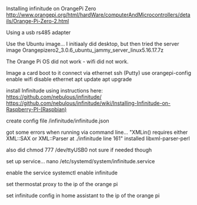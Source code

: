Installing infinitude on OrangePi Zero
http://www.orangepi.org/html/hardWare/computerAndMicrocontrollers/details/Orange-Pi-Zero-2.html

Using a usb rs485 adapter

Use the Ubuntu image...
I initiaaly did desktop, but then tried the server image
Orangepizero2_3.0.6_ubuntu_jammy_server_linux5.16.17.7z

The Orange Pi OS did not work - wifi did not work.

Image a card
boot to it
connect via ethernet ssh (Putty)
use orangepi-config
  enable wifi
  disable ethernet
apt update
apt upgrade

install Infinitude using instructions here:
https://github.com/nebulous/infinitude/
https://github.com/nebulous/infinitude/wiki/Installing-Infinitude-on-Raspberry-PI-(Raspbian)

create config file /infinitude/infinitude.json 

got some errors when running via command line...
"XMLin() requires either XML::SAX or XML::Parser at ./infinitude line 161"
installed libxml-parser-perl

also did 
chmod 777 /dev/ttyUSB0
not sure if needed though

set up service...
nano /etc/systemd/system/infinitude.service

enable the service
systemctl enable infinitude

set thermostat proxy to the ip of the orange pi

set infinitude config in home assistant to the ip of the orange pi

